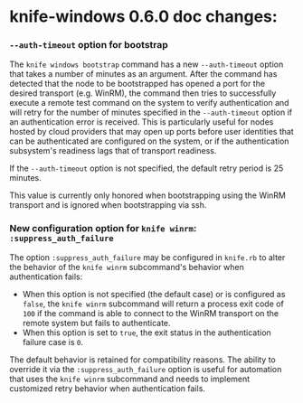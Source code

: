 <!---
This file is reset every time a new release is done. This file describes changes that have not yet been released.

Example Doc Change:
### Headline for the required change
Description of the required change.
-->

# knife-windows 0.6.0 doc changes:

### `--auth-timeout` option for bootstrap
The `knife windows bootstrap` command has a new `--auth-timeout` option that
takes a number of minutes as an argument. After the command has detected that
the node to be bootstrapped has opened a port for the desired transport (e.g.
WinRM), the command then tries to successfully execute a remote test command
on the system to verify authentication and will retry for the number of minutes specified in the
`--auth-timeout` option if an authentication error is received. This is
particularly useful for nodes hosted by cloud providers that may open up ports before user
identities that can be authenticated are configured on the system, or if the
authentication subsystem's readiness lags that of transport readiness.

If the `--auth-timeout` option is not specified, the default retry period is
25 minutes.

This value is currently only honored when bootstrapping using the WinRM
transport and is ignored when bootstrapping via ssh.

### New configuration option for `knife winrm`: `:suppress_auth_failure`
The option `:suppress_auth_failure` may be configured in `knife.rb` to alter
the behavior of the `knife winrm` subcommand's behavior when authentication
fails:

* When this option is not specified (the default case) or is configured as `false`, the `knife winrm`
subcommand will return a process exit code of `100` if the command is able to
connect to the WinRM transport on the remote system but fails to authenticate.
* When this option is set to `true`, the exit status in the authentication
failure case is `0`. 

The default behavior is retained for compatibility reasons. The ability to
override it via the `:suppress_auth_failure` option is useful for automation that uses the `knife winrm` subcommand
and needs to implement customized retry behavior when authentication fails.

